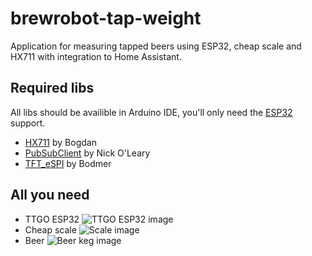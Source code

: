 # brewrobot-tap-weight
Application for measuring tapped beers using ESP32, cheap scale and HX711 with integration to Home Assistant.

## Required libs

All libs should be availible in Arduino IDE, you'll only need the [ESP32](https://docs.espressif.com/projects/arduino-esp32/en/latest/installing.html) support.

* [HX711](https://github.com/bogde/HX711) by Bogdan
* [PubSubClient](https://pubsubclient.knolleary.net) by Nick O'Leary
* [TFT_eSPI](https://github.com/Bodmer/TFT_eSPI) by Bodmer

## All you need

* TTGO ESP32  ![TTGO ESP32 image](https://brewrobot.org/img/projects/brewrobot-tap-weight/ttgo.png)
* Cheap scale ![Scale image](https://brewrobot.org/img/projects/brewrobot-tap-weight/scale.png)
* Beer        ![Beer keg image](https://brewrobot.org/img/projects/brewrobot-tap-weight/keg.png)
